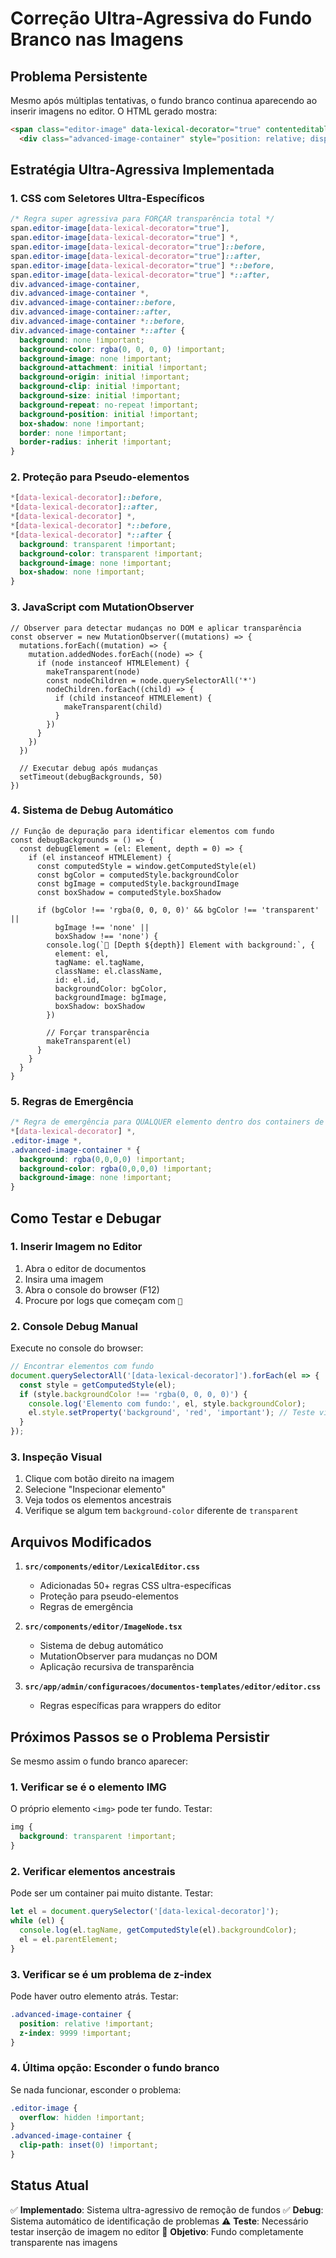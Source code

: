 # Correção Ultra-Agressiva do Fundo Branco nas Imagens

## Problema Persistente

Mesmo após múltiplas tentativas, o fundo branco continua aparecendo ao inserir imagens no editor. O HTML gerado mostra:

```html
<span class="editor-image" data-lexical-decorator="true" contenteditable="false" style="background: none transparent !important;">
  <div class="advanced-image-container" style="position: relative; display: inline-block; cursor: grab; z-index: 1; background: none transparent !important; vertical-align: middle; margin: 0px 5px; transform: translate(173px, 449px);">
```

## Estratégia Ultra-Agressiva Implementada

### 1. CSS com Seletores Ultra-Específicos

```css
/* Regra super agressiva para FORÇAR transparência total */
span.editor-image[data-lexical-decorator="true"],
span.editor-image[data-lexical-decorator="true"] *,
span.editor-image[data-lexical-decorator="true"]::before,
span.editor-image[data-lexical-decorator="true"]::after,
span.editor-image[data-lexical-decorator="true"] *::before,
span.editor-image[data-lexical-decorator="true"] *::after,
div.advanced-image-container,
div.advanced-image-container *,
div.advanced-image-container::before,
div.advanced-image-container::after,
div.advanced-image-container *::before,
div.advanced-image-container *::after {
  background: none !important;
  background-color: rgba(0, 0, 0, 0) !important;
  background-image: none !important;
  background-attachment: initial !important;
  background-origin: initial !important;
  background-clip: initial !important;
  background-size: initial !important;
  background-repeat: no-repeat !important;
  background-position: initial !important;
  box-shadow: none !important;
  border: none !important;
  border-radius: inherit !important;
}
```

### 2. Proteção para Pseudo-elementos

```css
*[data-lexical-decorator]::before,
*[data-lexical-decorator]::after,
*[data-lexical-decorator] *,
*[data-lexical-decorator] *::before,
*[data-lexical-decorator] *::after {
  background: transparent !important;
  background-color: transparent !important;
  background-image: none !important;
  box-shadow: none !important;
}
```

### 3. JavaScript com MutationObserver

```tsx
// Observer para detectar mudanças no DOM e aplicar transparência
const observer = new MutationObserver((mutations) => {
  mutations.forEach((mutation) => {
    mutation.addedNodes.forEach((node) => {
      if (node instanceof HTMLElement) {
        makeTransparent(node)
        const nodeChildren = node.querySelectorAll('*')
        nodeChildren.forEach((child) => {
          if (child instanceof HTMLElement) {
            makeTransparent(child)
          }
        })
      }
    })
  })
  
  // Executar debug após mudanças
  setTimeout(debugBackgrounds, 50)
})
```

### 4. Sistema de Debug Automático

```tsx
// Função de depuração para identificar elementos com fundo
const debugBackgrounds = () => {
  const debugElement = (el: Element, depth = 0) => {
    if (el instanceof HTMLElement) {
      const computedStyle = window.getComputedStyle(el)
      const bgColor = computedStyle.backgroundColor
      const bgImage = computedStyle.backgroundImage
      const boxShadow = computedStyle.boxShadow
      
      if (bgColor !== 'rgba(0, 0, 0, 0)' && bgColor !== 'transparent' || 
          bgImage !== 'none' || 
          boxShadow !== 'none') {
        console.log(`🐛 [Depth ${depth}] Element with background:`, {
          element: el,
          tagName: el.tagName,
          className: el.className,
          id: el.id,
          backgroundColor: bgColor,
          backgroundImage: bgImage,
          boxShadow: boxShadow
        })
        
        // Forçar transparência
        makeTransparent(el)
      }
    }
  }
}
```

### 5. Regras de Emergência

```css
/* Regra de emergência para QUALQUER elemento dentro dos containers de imagem */
*[data-lexical-decorator] *, 
.editor-image *, 
.advanced-image-container * {
  background: rgba(0,0,0,0) !important;
  background-color: rgba(0,0,0,0) !important;
  background-image: none !important;
}
```

## Como Testar e Debugar

### 1. Inserir Imagem no Editor
1. Abra o editor de documentos
2. Insira uma imagem
3. Abra o console do browser (F12)
4. Procure por logs que começam com `🐛`

### 2. Console Debug Manual
Execute no console do browser:

```javascript
// Encontrar elementos com fundo
document.querySelectorAll('[data-lexical-decorator]').forEach(el => {
  const style = getComputedStyle(el);
  if (style.backgroundColor !== 'rgba(0, 0, 0, 0)') {
    console.log('Elemento com fundo:', el, style.backgroundColor);
    el.style.setProperty('background', 'red', 'important'); // Teste visual
  }
});
```

### 3. Inspeção Visual
1. Clique com botão direito na imagem
2. Selecione "Inspecionar elemento"
3. Veja todos os elementos ancestrais
4. Verifique se algum tem `background-color` diferente de `transparent`

## Arquivos Modificados

1. **`src/components/editor/LexicalEditor.css`**
   - Adicionadas 50+ regras CSS ultra-específicas
   - Proteção para pseudo-elementos
   - Regras de emergência

2. **`src/components/editor/ImageNode.tsx`**
   - Sistema de debug automático
   - MutationObserver para mudanças no DOM
   - Aplicação recursiva de transparência

3. **`src/app/admin/configuracoes/documentos-templates/editor/editor.css`**
   - Regras específicas para wrappers do editor

## Próximos Passos se o Problema Persistir

Se mesmo assim o fundo branco aparecer:

### 1. Verificar se é o elemento IMG
O próprio elemento `<img>` pode ter fundo. Testar:
```css
img {
  background: transparent !important;
}
```

### 2. Verificar elementos ancestrais
Pode ser um container pai muito distante. Testar:
```javascript
let el = document.querySelector('[data-lexical-decorator]');
while (el) {
  console.log(el.tagName, getComputedStyle(el).backgroundColor);
  el = el.parentElement;
}
```

### 3. Verificar se é um problema de z-index
Pode haver outro elemento atrás. Testar:
```css
.advanced-image-container {
  position: relative !important;
  z-index: 9999 !important;
}
```

### 4. Última opção: Esconder o fundo branco
Se nada funcionar, esconder o problema:
```css
.editor-image {
  overflow: hidden !important;
}
.advanced-image-container {
  clip-path: inset(0) !important;
}
```

## Status Atual

✅ **Implementado**: Sistema ultra-agressivo de remoção de fundos
✅ **Debug**: Sistema automático de identificação de problemas
⚠️ **Teste**: Necessário testar inserção de imagem no editor
🎯 **Objetivo**: Fundo completamente transparente nas imagens 